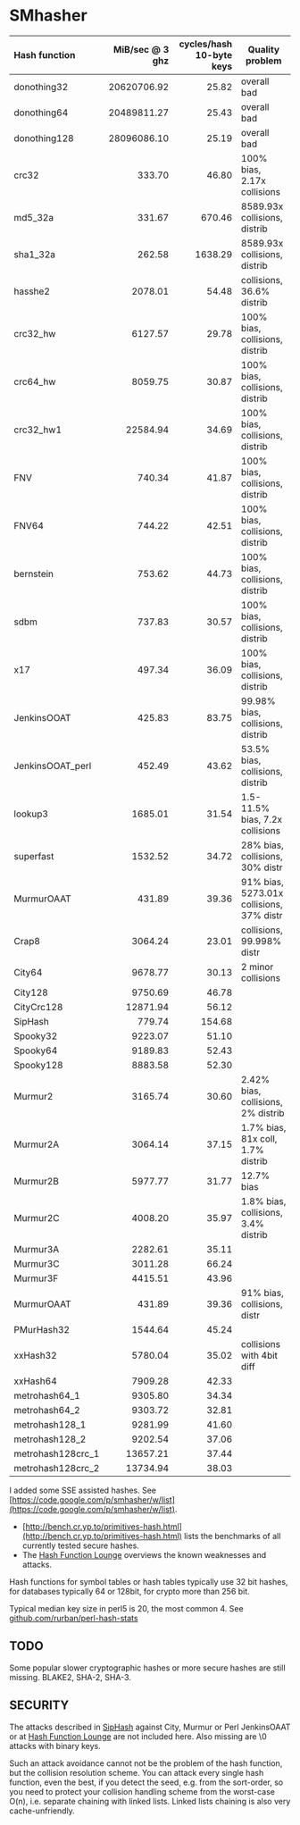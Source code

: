SMhasher
========

| Hash function   |MiB/sec @ 3 ghz | cycles/hash 10-byte keys | Quality problem |
|:----------------|------------:|-------------:|--------------------------------|
| donothing32     | 20620706.92 |        25.82 | overall bad                    |
| donothing64     | 20489811.27 |        25.43 | overall bad                    |
| donothing128    | 28096086.10 |        25.19 | overall bad                    |
| crc32           |      333.70 |        46.80 | 100% bias, 2.17x collisions    |
| md5_32a         |      331.67 |       670.46 | 8589.93x collisions, distrib   |
| sha1_32a        |      262.58 |      1638.29 | 8589.93x collisions, distrib   |
| hasshe2         |     2078.01 |        54.48 | collisions, 36.6% distrib      |
| crc32_hw        |     6127.57 |        29.78 | 100% bias, collisions, distrib |
| crc64_hw        |     8059.75 |        30.87 | 100% bias, collisions, distrib |
| crc32_hw1       |    22584.94 |        34.69 | 100% bias, collisions, distrib |
| FNV             |      740.34 |        41.87 | 100% bias, collisions, distrib |
| FNV64           |      744.22 |        42.51 | 100% bias, collisions, distrib |
| bernstein       |      753.62 |        44.73 | 100% bias, collisions, distrib |
| sdbm            |      737.83 |        30.57 | 100% bias, collisions, distrib |
| x17             |      497.34 |        36.09 | 100% bias, collisions, distrib |
| JenkinsOOAT     |      425.83 |        83.75 | 99.98% bias, collisions, distrib |
| JenkinsOOAT_perl|      452.49 |        43.62 | 53.5% bias, collisions, distrib |
| lookup3         |     1685.01 |        31.54 | 1.5-11.5% bias, 7.2x collisions |
| superfast       |     1532.52 |        34.72 | 28% bias, collisions, 30% distr |
| MurmurOAAT      |      431.89 |        39.36 | 91% bias, 5273.01x collisions, 37% distr |
| Crap8           |     3064.24 |        23.01 | collisions, 99.998% distr      |
| City64          |     9678.77 |        30.13 | 2 minor collisions             |
| City128         |     9750.69 |        46.78 |                                |
| CityCrc128      |    12871.94 |        56.12 |                                |
| SipHash         |      779.74 |       154.68 |                                |
| Spooky32        |     9223.07 |        51.10 |                                |
| Spooky64        |     9189.83 |        52.43 |                                |
| Spooky128       |     8883.58 |        52.30 |                                |
| Murmur2         |	    3165.74 |	   30.60 | 2.42% bias, collisions, 2% distrib |
| Murmur2A        |	    3064.14 |	   37.15 | 1.7% bias, 81x coll, 1.7% distrib  |
| Murmur2B        |	    5977.77 |	   31.77 | 12.7% bias                     |
| Murmur2C        |	    4008.20 |	   35.97 | 1.8% bias, collisions, 3.4% distrib |
| Murmur3A        |	    2282.61 |	   35.11 |                            |
| Murmur3C        |	    3011.28 |	   66.24 |                            |
| Murmur3F        |	    4415.51 |	   43.96 |                            |
| MurmurOAAT      |	     431.89 |	   39.36 | 91% bias, collisions, distr |
| PMurHash32      |	    1544.64 |	   45.24 |                            |
| xxHash32        |	    5780.04 |	   35.02 | collisions with 4bit diff  |
| xxHash64        |	    7909.28 |	   42.33 |                            |
| metrohash64_1   |	    9305.80 |	   34.34 |                            |
| metrohash64_2   |	    9303.72 |	   32.81 |                            |
| metrohash128_1  |	    9281.99 |	   41.60 |                            |
| metrohash128_2  |	    9202.54 |	   37.06 |                            |
| metrohash128crc_1 |  13657.21 |	   37.44 |                            |
| metrohash128crc_2 |  13734.94 |	   38.03 |                            |

I added some SSE assisted hashes.
See [https://code.google.com/p/smhasher/w/list](https://code.google.com/p/smhasher/w/list).

* [http://bench.cr.yp.to/primitives-hash.html](http://bench.cr.yp.to/primitives-hash.html) lists the benchmarks of all currently tested secure hashes.
* The [Hash Function Lounge](http://www.larc.usp.br/~pbarreto/hflounge.html) overviews the known weaknesses and attacks.

Hash functions for symbol tables or hash tables typically use 32 bit hashes,
for databases typically 64 or 128bit, for crypto more than 256 bit.

Typical median key size in perl5 is 20, the most common 4.
See [github.com/rurban/perl-hash-stats](https://github.com/rurban/perl-hash-stats)

TODO
----
Some popular slower cryptographic hashes or more secure hashes are still missing.
BLAKE2, SHA-2, SHA-3.

SECURITY
--------

The attacks described in [SipHash](https://131002.net/siphash/) against City, Murmur or Perl
JenkinsOAAT or at [Hash Function Lounge](http://www.larc.usp.br/~pbarreto/hflounge.html) are not included here.
Also missing are \0 attacks with binary keys.

Such an attack avoidance cannot not be the problem of the hash function, but the collision resolution scheme.
You can attack every single hash function, even the best, if you detect the seed, e.g. from the sort-order,
so you need to protect your collision handling scheme from the worst-case O(n), i.e. separate chaining
with linked lists. Linked lists chaining is also very cache-unfriendly.
